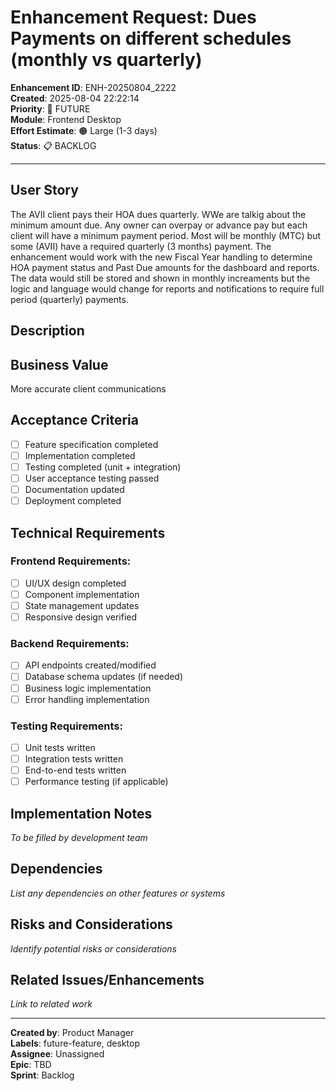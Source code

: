 # Enhancement Request: Dues Payments on different schedules (monthly vs quarterly)

**Enhancement ID**: ENH-20250804_2222  
**Created**: 2025-08-04 22:22:14  
**Priority**: 🚀 FUTURE  
**Module**: Frontend Desktop  
**Effort Estimate**: 🟠 Large (1-3 days)  
**Status**: 📋 BACKLOG  

---

## User Story

The AVII client pays their HOA dues quarterly.  WWe are talkig about the minimum amount due.  Any owner can overpay or advance pay but each client will have a minimum payment period.  Most will be monthly (MTC) but some (AVII) have a required quarterly (3 months) payment.  The enhancement would work with the new Fiscal Year handling to determine HOA payment status and Past Due amounts for the dashboard and reports.  The data would still be stored and shown in monthly increaments but the logic and language would change for reports and  notifications to require full period (quarterly) payments.

## Description



## Business Value

More accurate client communications

## Acceptance Criteria

- [ ] Feature specification completed
- [ ] Implementation completed
- [ ] Testing completed (unit + integration)
- [ ] User acceptance testing passed
- [ ] Documentation updated
- [ ] Deployment completed

## Technical Requirements

### Frontend Requirements:
- [ ] UI/UX design completed
- [ ] Component implementation
- [ ] State management updates
- [ ] Responsive design verified

### Backend Requirements:
- [ ] API endpoints created/modified
- [ ] Database schema updates (if needed)
- [ ] Business logic implementation
- [ ] Error handling implementation

### Testing Requirements:
- [ ] Unit tests written
- [ ] Integration tests written
- [ ] End-to-end tests written
- [ ] Performance testing (if applicable)

## Implementation Notes

*To be filled by development team*

## Dependencies

*List any dependencies on other features or systems*

## Risks and Considerations

*Identify potential risks or considerations*

## Related Issues/Enhancements

*Link to related work*

---

**Created by**: Product Manager  
**Labels**: future-feature, desktop  
**Assignee**: Unassigned  
**Epic**: TBD  
**Sprint**: Backlog
